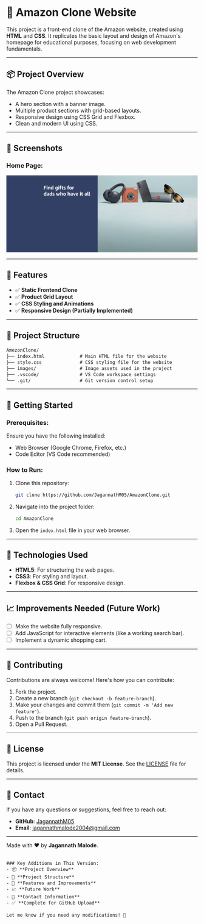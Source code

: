 
# 🛒 Amazon Clone Website

This project is a front-end clone of the Amazon website, created using **HTML** and **CSS**. It replicates the basic layout and design of Amazon's homepage for educational purposes, focusing on web development fundamentals.

---

## 📦 Project Overview

The Amazon Clone project showcases:
- A hero section with a banner image.
- Multiple product sections with grid-based layouts.
- Responsive design using CSS Grid and Flexbox.
- Clean and modern UI using CSS.

---

## 📸 Screenshots

### Home Page:
![Hero Section](hero_image.jpg)

---

## 🎯 Features

- ✅ **Static Frontend Clone**
- ✅ **Product Grid Layout**
- ✅ **CSS Styling and Animations**
- ✅ **Responsive Design (Partially Implemented)**

---

## 📂 Project Structure

```plaintext
AmezonClone/
├── index.html             # Main HTML file for the website
├── style.css              # CSS styling file for the website
├── images/                # Image assets used in the project
├── .vscode/               # VS Code workspace settings
└── .git/                  # Git version control setup
```

---

## 🚀 Getting Started

### Prerequisites:
Ensure you have the following installed:
- Web Browser (Google Chrome, Firefox, etc.)
- Code Editor (VS Code recommended)

### How to Run:
1. Clone this repository:
   ```bash
   git clone https://github.com/JagannathM05/AmazonClone.git
   ```
2. Navigate into the project folder:
   ```bash
   cd AmazonClone
   ```
3. Open the `index.html` file in your web browser.

---

## 🎨 Technologies Used

- **HTML5**: For structuring the web pages.
- **CSS3**: For styling and layout.
- **Flexbox & CSS Grid**: For responsive design.

---

## 📈 Improvements Needed (Future Work)
- [ ] Make the website fully responsive.
- [ ] Add JavaScript for interactive elements (like a working search bar).
- [ ] Implement a dynamic shopping cart.

---

## 🤝 Contributing

Contributions are always welcome! Here's how you can contribute:
1. Fork the project.
2. Create a new branch (`git checkout -b feature-branch`).
3. Make your changes and commit them (`git commit -m 'Add new feature'`).
4. Push to the branch (`git push origin feature-branch`).
5. Open a Pull Request.

---

## 📜 License

This project is licensed under the **MIT License**. See the [LICENSE](LICENSE) file for details.

---

## 📧 Contact

If you have any questions or suggestions, feel free to reach out:

- **GitHub**: [JagannathM05](https://github.com/JagannathM05)
- **Email**: jagannathmalode2004@gmail.com

---

Made with ❤️ by **Jagannath Malode**.
```

### Key Additions in This Version:
- 📦 **Project Overview**
- 📂 **Project Structure**
- 🎯 **Features and Improvements**
- 📈 **Future Work**
- 📧 **Contact Information**
- ✅ **Complete for GitHub Upload**

Let me know if you need any modifications! 🚀
